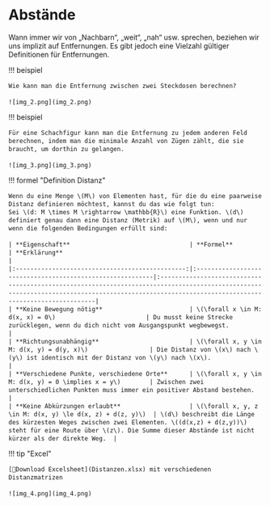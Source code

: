 # Abstände

Wann immer wir von „Nachbarn“, „weit“, „nah“ usw. sprechen, beziehen wir uns implizit auf Entfernungen.
Es gibt jedoch eine Vielzahl gültiger Definitionen für Entfernungen.

!!! beispiel

    Wie kann man die Entfernung zwischen zwei Steckdosen berechnen?

    ![img_2.png](img_2.png)

!!! beispiel

    Für eine Schachfigur kann man die Entfernung zu jedem anderen Feld berechnen, indem man die minimale Anzahl von Zügen zählt, die sie braucht, um dorthin zu gelangen.

    ![img_3.png](img_3.png)

!!! formel "Definition Distanz"

    Wenn du eine Menge \(M\) von Elementen hast, für die du eine paarweise Distanz definieren möchtest, kannst du das wie folgt tun:  
    Sei \(d: M \times M \rightarrow \mathbb{R}\) eine Funktion. \(d\) definiert genau dann eine Distanz (Metrik) auf \(M\), wenn und nur wenn die folgenden Bedingungen erfüllt sind:
    
    | **Eigenschaft**                                 | **Formel**                                                | **Erklärung**                                                                                                                                                                                   |
    |:-----------------------------------------------:|:----------------------------------------------------------|:------------------------------------------------------------------------------------------------------------------------------------------------------------------------------------------------|
    | **Keine Bewegung nötig**                        | \(\forall x \in M: d(x, x) = 0\)                         | Du musst keine Strecke zurücklegen, wenn du dich nicht vom Ausgangspunkt wegbewegst.                                                                                                            |
    | **Richtungsunabhängig**                         | \(\forall x, y \in M: d(x, y) = d(y, x)\)                 | Die Distanz von \(x\) nach \(y\) ist identisch mit der Distanz von \(y\) nach \(x\).                                                                                                            |
    | **Verschiedene Punkte, verschiedene Orte**      | \(\forall x, y \in M: d(x, y) = 0 \implies x = y\)        | Zwischen zwei unterschiedlichen Punkten muss immer ein positiver Abstand bestehen.                                                                                                               |
    | **Keine Abkürzungen erlaubt**                   | \(\forall x, y, z \in M: d(x, y) \le d(x, z) + d(z, y)\)  | \(d\) beschreibt die Länge des kürzesten Weges zwischen zwei Elementen. \((d(x,z) + d(z,y))\) steht für eine Route über \(z\). Die Summe dieser Abstände ist nicht kürzer als der direkte Weg.  |

    
!!! tip "Excel"

    [📗Download Excelsheet](Distanzen.xlsx) mit verschiedenen Distanzmatrizen

    ![img_4.png](img_4.png)